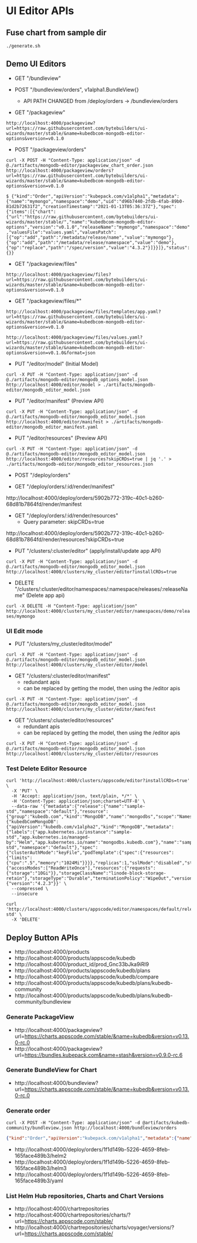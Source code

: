 # UI Editor APIs

## Fuse chart from sample dir

```console
./generate.sh
```

## Demo UI Editors

- GET "/bundleview"

- POST "/bundleview/orders", v1alpha1.BundleView{}

  - API PATH CHANGED from /deploy/orders -> /bundleview/orders

- GET "/packageview"

`http://localhost:4000/packageview?url=https://raw.githubusercontent.com/bytebuilders/ui-wizards/master/stable/&name=kubedbcom-mongodb-editor-options&version=v0.1.0`

- POST "/packageview/orders"

`curl -X POST -H "Content-Type: application/json" -d @./artifacts/mongodb-editor/packageview_chart_order.json http://localhost:4000/packageview/orders?url=https://raw.githubusercontent.com/bytebuilders/ui-wizards/master/stable/&name=kubedbcom-mongodb-editor-options&version=v0.1.0`

`$ {"kind":"Order","apiVersion":"kubepack.com/v1alpha1","metadata":{"name":"mymongo","namespace":"demo","uid":"d96b7440-2fdb-4fab-89b0-81d2b72631f2","creationTimestamp":"2021-01-13T05:36:37Z"},"spec":{"items":[{"chart":{"url":"https://raw.githubusercontent.com/bytebuilders/ui-wizards/master/stable/","name":"kubedbcom-mongodb-editor-options","version":"v0.1.0","releaseName":"mymongo","namespace":"demo","valuesFile":"values.yaml","valuesPatch":[{"op":"add","path":"/metadata/release/name","value":"mymongo"},{"op":"add","path":"/metadata/release/namespace","value":"demo"},{"op":"replace","path":"/spec/version","value":"4.3.2"}]}}]},"status":{}}`

- GET "/packageview/files"

`http://localhost:4000/packageview/files?url=https://raw.githubusercontent.com/bytebuilders/ui-wizards/master/stable/&name=kubedbcom-mongodb-editor-options&version=v0.1.0`

- GET "/packageview/files/\*"

`http://localhost:4000/packageview/files/templates/app.yaml?url=https://raw.githubusercontent.com/bytebuilders/ui-wizards/master/stable/&name=kubedbcom-mongodb-editor-options&version=v0.1.0`

`http://localhost:4000/packageview/files/values.yaml?url=https://raw.githubusercontent.com/bytebuilders/ui-wizards/master/stable/&name=kubedbcom-mongodb-editor-options&version=v0.1.0&format=json`

- PUT "/editor/model" (Initial Model)

`curl -X PUT -H "Content-Type: application/json" -d @./artifacts/mongodb-editor/mongodb_options_model.json http://localhost:4000/editor/model > ./artifacts/mongodb-editor/mongodb_editor_model.json`

- PUT "/editor/manifest" (Preview API)

`curl -X PUT -H "Content-Type: application/json" -d @./artifacts/mongodb-editor/mongodb_editor_model.json http://localhost:4000/editor/manifest > ./artifacts/mongodb-editor/mongodb_editor_manifest.yaml`

- PUT "/editor/resources" (Preview API)

`curl -X PUT -H "Content-Type: application/json" -d @./artifacts/mongodb-editor/mongodb_editor_model.json http://localhost:4000/editor/resources?skipCRDs=true | jq '.' > ./artifacts/mongodb-editor/mongodb_editor_resources.json`

- POST "/deploy/orders"

- GET "/deploy/orders/:id/render/manifest"

http://localhost:4000/deploy/orders/5902b772-319c-40c1-b260-68d81b7864fd/render/manifest

- GET "/deploy/orders/:id/render/resources"
  - Query parameter: skipCRDs=true

http://localhost:4000/deploy/orders/5902b772-319c-40c1-b260-68d81b7864fd/render/resources?skipCRDs=true

- PUT "/clusters/:cluster/editor" (apply/install/update app API)

`curl -X PUT -H "Content-Type: application/json" -d @./artifacts/mongodb-editor/mongodb_editor_model.json  http://localhost:4000/clusters/my_cluster/editor?installCRDs=true`

- DELETE "/clusters/:cluster/editor/namespaces/:namespace/releases/:releaseName" (Delete app api)

`curl -X DELETE -H "Content-Type: application/json" http://localhost:4000/clusters/my_cluster/editor/namespaces/demo/releases/mymongo`

### UI Edit mode

- PUT "/clusters/my_cluster/editor/model"

`curl -X PUT -H "Content-Type: application/json" -d @./artifacts/mongodb-editor/mongodb_editor_model.json  http://localhost:4000/clusters/my_cluster/editor/model`


- GET "/clusters/:cluster/editor/manifest"
  - redundant apis
  - can be replaced by getting the model, then using the /editor apis

`curl -X PUT -H "Content-Type: application/json" -d @./artifacts/mongodb-editor/mongodb_editor_model.json  http://localhost:4000/clusters/my_cluster/editor/manifest`


- GET "/clusters/:cluster/editor/resources"
  - redundant apis
  - can be replaced by getting the model, then using the /editor apis

`curl -X PUT -H "Content-Type: application/json" -d @./artifacts/mongodb-editor/mongodb_editor_model.json  http://localhost:4000/clusters/my_cluster/editor/resources`

### Test Delete Editor Resource

```
curl 'http://localhost:4000/clusters/appscode/editor?installCRDs=true' \
  -X 'PUT' \
  -H 'Accept: application/json, text/plain, */*' \
  -H 'Content-Type: application/json;charset=UTF-8' \
  --data-raw '{"metadata":{"release":{"name":"sample-std","namespace":"default"},"resource":{"group":"kubedb.com","kind":"MongoDB","name":"mongodbs","scope":"Namespaced","version":"v1alpha2"}},"resources":{"kubedbComMongoDB":{"apiVersion":"kubedb.com/v1alpha2","kind":"MongoDB","metadata":{"labels":{"app.kubernetes.io/instance":"sample-std","app.kubernetes.io/managed-by":"Helm","app.kubernetes.io/name":"mongodbs.kubedb.com"},"name":"sample-std","namespace":"default"},"spec":{"clusterAuthMode":"keyFile","podTemplate":{"spec":{"resources":{"limits":{"cpu":".5","memory":"1024Mi"}}}},"replicas":1,"sslMode":"disabled","storage":{"accessModes":["ReadWriteOnce"],"resources":{"requests":{"storage":"10Gi"}},"storageClassName":"linode-block-storage-retain"},"storageType":"Durable","terminationPolicy":"WipeOut","version":"4.2.3"}}},"spec":{"version":"4.2.3"}}' \
  --compressed \
  --insecure

curl 'http://localhost:4000/clusters/appscode/editor/namespaces/default/releases/sample-std' \
  -X 'DELETE'
```

## Deploy Button APIs

- http://localhost:4000/products
- http://localhost:4000/products/appscode/kubedb
- http://localhost:4000/product_id/prod_Gnc33bJka9iRl9
- http://localhost:4000/products/appscode/kubedb/plans
- http://localhost:4000/products/appscode/kubedb/compare
- http://localhost:4000/products/appscode/kubedb/plans/kubedb-community
- http://localhost:4000/products/appscode/kubedb/plans/kubedb-community/bundleview

### Generate PackageView

- http://localhost:4000/packageview?url=https://charts.appscode.com/stable/&name=kubedb&version=v0.13.0-rc.0
- http://localhost:4000/packageview?url=https://bundles.kubepack.com&name=stash&version=v0.9.0-rc.6

### Generate BundleView for Chart

- http://localhost:4000/bundleview?url=https://charts.appscode.com/stable/&name=kubedb&version=v0.13.0-rc.0

### Generate order

```console
curl -X POST -H "Content-Type: application/json" -d @artifacts/kubedb-community/bundleview.json http://localhost:4000/bundleview/orders
```

```json
{"kind":"Order","apiVersion":"kubepack.com/v1alpha1","metadata":{"name":"kubedb-community","uid":"1f1d149b-5226-4659-8feb-165face489b3","creationTimestamp":"2020-02-26T12:00:24Z"},"spec":{"items":[{"chart":{"url":"https://charts.appscode.com/stable/","name":"kubedb","version":"v0.13.0-rc.0","releaseName":"kubedb","namespace":"kube-system","bundle":{"name":"kubedb-community","url":"https://bundles.kubepack.com","version":"v0.13.0-rc.0"}}},{"chart":{"url":"https://charts.appscode.com/stable/","name":"kubedb-catalog","version":"v0.13.0-rc.0","releaseName":"kubedb-catalog","namespace":"kube-system","bundle":{"name":"kubedb-community","url":"https://bundles.kubepack.com","version":"v0.13.0-rc.0"}}}]},"status":{}}
```

- http://localhost:4000/deploy/orders/1f1d149b-5226-4659-8feb-165face489b3/helm2
- http://localhost:4000/deploy/orders/1f1d149b-5226-4659-8feb-165face489b3/helm3
- http://localhost:4000/deploy/orders/1f1d149b-5226-4659-8feb-165face489b3/yaml

### List Helm Hub repositories, Charts and Chart Versions

- http://localhost:4000/chartrepositories
- http://localhost:4000/chartrepositories/charts/?url=https://charts.appscode.com/stable/
- http://localhost:4000/chartrepositories/charts/voyager/versions/?url=https://charts.appscode.com/stable/


